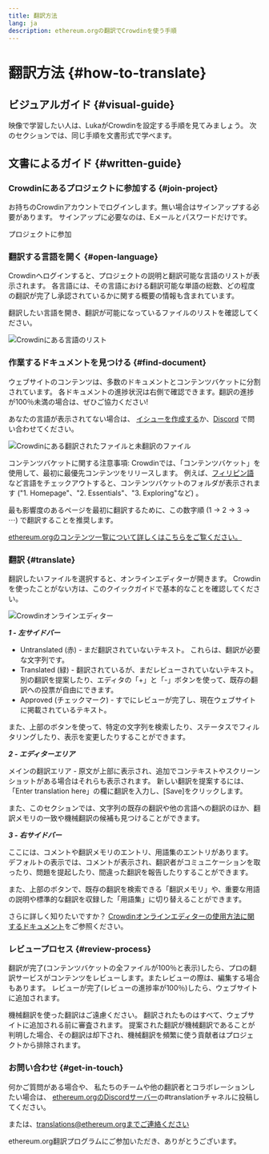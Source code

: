 ```yaml
---
title: 翻訳方法
lang: ja
description: ethereum.orgの翻訳でCrowdinを使う手順
---
```


# 翻訳方法 {#how-to-translate}

## ビジュアルガイド {#visual-guide}

映像で学習したい人は、LukaがCrowdinを設定する手順を見てみましょう。 次のセクションでは、同じ手順を文書形式で学べます。

<YouTube id="Ii7bYhanLs4" />

## 文書によるガイド {#written-guide}

### Crowdinにあるプロジェクトに参加する {#join-project}

お持ちのCrowdinアカウントでログインします。無い場合はサインアップする必要があります。 サインアップに必要なのは、Eメールとパスワードだけです。

<ButtonLink href="https://crowdin.com/project/ethereum-org/">
  プロジェクトに参加
</ButtonLink>

### 翻訳する言語を開く {#open-language}

Crowdinへログインすると、プロジェクトの説明と翻訳可能な言語のリストが表示されます。 各言語には、その言語における翻訳可能な単語の総数、どの程度の翻訳が完了し承認されているかに関する概要の情報も含まれています。

翻訳したい言語を開き、翻訳が可能になっているファイルのリストを確認してください。

![Crowdinにある言語のリスト](./list-of-languages.png)

### 作業するドキュメントを見つける {#find-document}

ウェブサイトのコンテンツは、多数のドキュメントとコンテンツバケットに分割されています。 各ドキュメントの進捗状況は右側で確認できます。翻訳の進捗が100％未満の場合は、ぜひご協力ください!

あなたの言語が表示されてない場合は、 [イシューを作成する](https://github.com/ethereum/ethereum-org-website/issues/new/choose)か、[Discord](/discord/) で問い合わせてください。

![Crowdinにある翻訳されたファイルと未翻訳のファイル](./crowdin-files.png)

コンテンツバケットに関する注意事項: Crowdinでは、「コンテンツバケット」を使用して、最初に最優先コンテンツをリリースします。 例えば、[フィリピン語](https://crowdin.com/project/ethereum-org/fil#)など言語をチェックアウトすると、コンテンツバケットのフォルダが表示されます ("1. Homepage"、"2. Essentials"、"3. Exploring"など) 。

最も影響度のあるページを最初に翻訳するために、この数字順 (1 → 2 → 3 → ⋯) で翻訳することを推奨します。

[ethereum.orgのコンテンツ一覧について詳しくはこちらをご覧ください。](/contributing/translation-program/content-buckets/)

### 翻訳 {#translate}

翻訳したいファイルを選択すると、オンラインエディターが開きます。 Crowdinを使ったことがない方は、このクイックガイドで基本的なことを確認してください。

![Crowdinオンラインエディター](./online-editor.png)

**_1 - 左サイドバー_**

- Untranslated (赤) - まだ翻訳されていないテキスト。 これらは、翻訳が必要な文字列です。
- Translated (緑) - 翻訳されているが、まだレビューされていないテキスト。 別の翻訳を提案したり、エディタの「+」と「-」ボタンを使って、既存の翻訳への投票が自由にできます。
- Approved (チェックマーク) - すでにレビューが完了し、現在ウェブサイトに掲載されているテキスト。

また、上部のボタンを使って、特定の文字列を検索したり、ステータスでフィルタリングしたり、表示を変更したりすることができます。

**_2 - エディターエリア_**

メインの翻訳エリア - 原文が上部に表示され、追加でコンテキストやスクリーンショットがある場合はそれらも表示されます。 新しい翻訳を提案するには、「Enter translation here」の欄に翻訳を入力し、[Save]をクリックします。

また、このセクションでは、文字列の既存の翻訳や他の言語への翻訳のほか、翻訳メモリの一致や機械翻訳の候補も見つけることができます。

**_3 - 右サイドバー_**

ここには、コメントや翻訳メモリのエントリ、用語集のエントリがあります。 デフォルトの表示では、コメントが表示され、翻訳者がコミュニケーションを取ったり、問題を提起したり、間違った翻訳を報告したりすることができます。

また、上部のボタンで、既存の翻訳を検索できる「翻訳メモリ」や、重要な用語の説明や標準的な翻訳を収録した「用語集」に切り替えることができます。

さらに詳しく知りたいですか？ [Crowdinオンラインエディターの使用方法に関するドキュメント](https://support.crowdin.com/online-editor/)をご参照ください。

### レビュープロセス {#review-process}

翻訳が完了(コンテンツバケットの全ファイルが100％と表示)したら、プロの翻訳サービスがコンテンツをレビューします。またレビューの際は、編集する場合もあります。 レビューが完了(レビューの進捗率が100％)したら、ウェブサイトに追加されます。

<Alert variant="update">
<Emoji text=":warning:" className="text-4xl"/>
<AlertContent>
  機械翻訳を使った翻訳はご遠慮ください。 翻訳されたものはすべて、ウェブサイトに追加される前に審査されます。 提案された翻訳が機械翻訳であることが判明した場合、その翻訳は却下され、機械翻訳を頻繁に使う貢献者はプロジェクトから排除されます。
</AlertContent>
</Alert>

### お問い合わせ {#get-in-touch}

何かご質問がある場合や、 私たちのチームや他の翻訳者とコラボレーションしたい場合は、 [ethereum.orgのDiscordサーバー](/discord/)の#translationチャネルに投稿してください。

または、translations@ethereum.orgまでご連絡ください

ethereum.org翻訳プログラムにご参加いただき、ありがとうございます。
